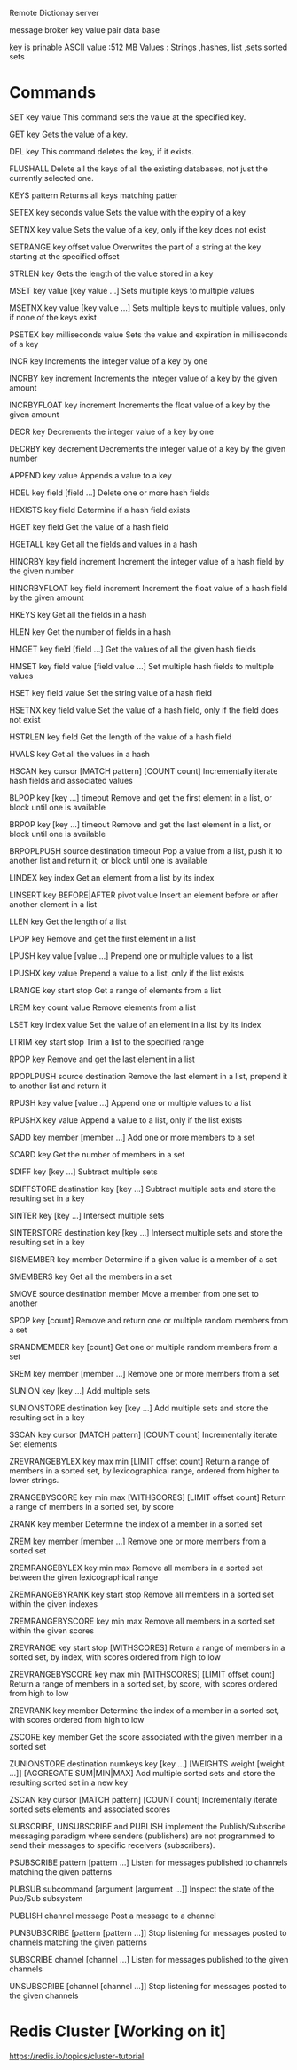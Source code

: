 Remote Dictionay server

message broker
key value pair data base

key is prinable ASCII value :512 MB
Values : Strings ,hashes, list ,sets sorted sets

# Commands
 SET key value
This command sets the value at the specified key.

 GET key
Gets the value of a key.

 DEL key
This command deletes the key, if it exists.

 FLUSHALL 
Delete all the keys of all the existing databases, not just the currently selected one.

 KEYS pattern
Returns all keys matching patter

SETEX key seconds value
Sets the value with the expiry of a key

SETNX key value
Sets the value of a key, only if the key does not exist

SETRANGE key offset value
Overwrites the part of a string at the key starting at the specified offset

STRLEN key
Gets the length of the value stored in a key

MSET key value [key value ...]
Sets multiple keys to multiple values

MSETNX key value [key value ...]
Sets multiple keys to multiple values, only if none of the keys exist

PSETEX key milliseconds value
Sets the value and expiration in milliseconds of a key

INCR key
Increments the integer value of a key by one

INCRBY key increment
Increments the integer value of a key by the given amount

INCRBYFLOAT key increment
Increments the float value of a key by the given amount

DECR key
Decrements the integer value of a key by one

DECRBY key decrement
Decrements the integer value of a key by the given number

APPEND key value
Appends a value to a key



HDEL key field [field ...]
Delete one or more hash fields

HEXISTS key field
Determine if a hash field exists

HGET key field
Get the value of a hash field

HGETALL key
Get all the fields and values in a hash

HINCRBY key field increment
Increment the integer value of a hash field by the given number

HINCRBYFLOAT key field increment
Increment the float value of a hash field by the given amount

HKEYS key
Get all the fields in a hash

HLEN key
Get the number of fields in a hash

HMGET key field [field ...]
Get the values of all the given hash fields

HMSET key field value [field value ...]
Set multiple hash fields to multiple values

HSET key field value
Set the string value of a hash field

HSETNX key field value
Set the value of a hash field, only if the field does not exist

HSTRLEN key field
Get the length of the value of a hash field

HVALS key
Get all the values in a hash

HSCAN key cursor [MATCH pattern] [COUNT count]
Incrementally iterate hash fields and associated values



BLPOP key [key ...] timeout
Remove and get the first element in a list, or block until one is available

BRPOP key [key ...] timeout
Remove and get the last element in a list, or block until one is available

BRPOPLPUSH source destination timeout
Pop a value from a list, push it to another list and return it; or block until one is available

LINDEX key index
Get an element from a list by its index

LINSERT key BEFORE|AFTER pivot value
Insert an element before or after another element in a list

LLEN key
Get the length of a list

LPOP key
Remove and get the first element in a list

LPUSH key value [value ...]
Prepend one or multiple values to a list

LPUSHX key value
Prepend a value to a list, only if the list exists

LRANGE key start stop
Get a range of elements from a list

LREM key count value
Remove elements from a list

LSET key index value
Set the value of an element in a list by its index

LTRIM key start stop
Trim a list to the specified range

RPOP key
Remove and get the last element in a list

RPOPLPUSH source destination
Remove the last element in a list, prepend it to another list and return it

RPUSH key value [value ...]
Append one or multiple values to a list

RPUSHX key value
Append a value to a list, only if the list exists



SADD key member [member ...]
Add one or more members to a set

SCARD key
Get the number of members in a set

SDIFF key [key ...]
Subtract multiple sets

SDIFFSTORE destination key [key ...]
Subtract multiple sets and store the resulting set in a key

SINTER key [key ...]
Intersect multiple sets

SINTERSTORE destination key [key ...]
Intersect multiple sets and store the resulting set in a key

SISMEMBER key member
Determine if a given value is a member of a set

SMEMBERS key
Get all the members in a set

SMOVE source destination member
Move a member from one set to another

SPOP key [count]
Remove and return one or multiple random members from a set

SRANDMEMBER key [count]
Get one or multiple random members from a set

SREM key member [member ...]
Remove one or more members from a set

SUNION key [key ...]
Add multiple sets

SUNIONSTORE destination key [key ...]
Add multiple sets and store the resulting set in a key

SSCAN key cursor [MATCH pattern] [COUNT count]
Incrementally iterate Set elements



ZREVRANGEBYLEX key max min [LIMIT offset count]
Return a range of members in a sorted set, by lexicographical range, ordered from higher to lower strings.

ZRANGEBYSCORE key min max [WITHSCORES] [LIMIT offset count]
Return a range of members in a sorted set, by score

ZRANK key member
Determine the index of a member in a sorted set

ZREM key member [member ...]
Remove one or more members from a sorted set

ZREMRANGEBYLEX key min max
Remove all members in a sorted set between the given lexicographical range

ZREMRANGEBYRANK key start stop
Remove all members in a sorted set within the given indexes

ZREMRANGEBYSCORE key min max
Remove all members in a sorted set within the given scores

ZREVRANGE key start stop [WITHSCORES]
Return a range of members in a sorted set, by index, with scores ordered from high to low

ZREVRANGEBYSCORE key max min [WITHSCORES] [LIMIT offset count]
Return a range of members in a sorted set, by score, with scores ordered from high to low

ZREVRANK key member
Determine the index of a member in a sorted set, with scores ordered from high to low

ZSCORE key member
Get the score associated with the given member in a sorted set

ZUNIONSTORE destination numkeys key [key ...] [WEIGHTS weight [weight ...]] [AGGREGATE SUM|MIN|MAX]
Add multiple sorted sets and store the resulting sorted set in a new key

ZSCAN key cursor [MATCH pattern] [COUNT count]
Incrementally iterate sorted sets elements and associated scores


SUBSCRIBE, UNSUBSCRIBE and PUBLISH implement the Publish/Subscribe messaging paradigm where senders (publishers) are not programmed to send their messages to specific receivers (subscribers).

PSUBSCRIBE pattern [pattern ...]
Listen for messages published to channels matching the given patterns

PUBSUB subcommand [argument [argument ...]]
Inspect the state of the Pub/Sub subsystem

PUBLISH channel message
Post a message to a channel

PUNSUBSCRIBE [pattern [pattern ...]]
Stop listening for messages posted to channels matching the given patterns

SUBSCRIBE channel [channel ...]
Listen for messages published to the given channels

UNSUBSCRIBE [channel [channel ...]]
Stop listening for messages posted to the given channels

# Redis Cluster  [Working on it]
https://redis.io/topics/cluster-tutorial 


